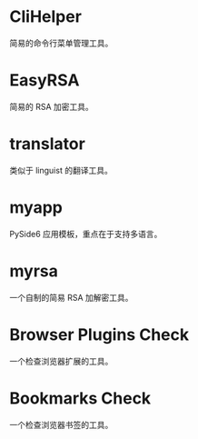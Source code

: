 # CliHelper

简易的命令行菜单管理工具。

# EasyRSA

简易的 RSA 加密工具。

# translator

类似于 linguist 的翻译工具。

# myapp

PySide6 应用模板，重点在于支持多语言。

# myrsa

一个自制的简易 RSA 加解密工具。

# Browser Plugins Check

一个检查浏览器扩展的工具。

# Bookmarks Check

一个检查浏览器书签的工具。
